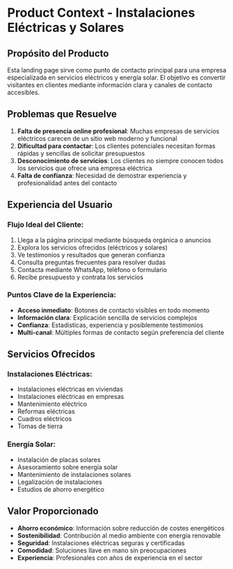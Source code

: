 # Product Context - Instalaciones Eléctricas y Solares

## Propósito del Producto
Esta landing page sirve como punto de contacto principal para una empresa especializada en servicios eléctricos y energía solar. El objetivo es convertir visitantes en clientes mediante información clara y canales de contacto accesibles.

## Problemas que Resuelve
1. **Falta de presencia online profesional**: Muchas empresas de servicios eléctricos carecen de un sitio web moderno y funcional
2. **Dificultad para contactar**: Los clientes potenciales necesitan formas rápidas y sencillas de solicitar presupuestos
3. **Desconocimiento de servicios**: Los clientes no siempre conocen todos los servicios que ofrece una empresa eléctrica
4. **Falta de confianza**: Necesidad de demostrar experiencia y profesionalidad antes del contacto

## Experiencia del Usuario
### Flujo Ideal del Cliente:
1. Llega a la página principal mediante búsqueda orgánica o anuncios
2. Explora los servicios ofrecidos (eléctricos y solares)
3. Ve testimonios y resultados que generan confianza
4. Consulta preguntas frecuentes para resolver dudas
5. Contacta mediante WhatsApp, teléfono o formulario
6. Recibe presupuesto y contrata los servicios

### Puntos Clave de la Experiencia:
- **Acceso inmediato**: Botones de contacto visibles en todo momento
- **Información clara**: Explicación sencilla de servicios complejos
- **Confianza**: Estadísticas, experiencia y posiblemente testimonios
- **Multi-canal**: Múltiples formas de contacto según preferencia del cliente

## Servicios Ofrecidos
### Instalaciones Eléctricas:
- Instalaciones eléctricas en viviendas
- Instalaciones eléctricas en empresas
- Mantenimiento eléctrico
- Reformas eléctricas
- Cuadros eléctricos
- Tomas de tierra

### Energía Solar:
- Instalación de placas solares
- Asesoramiento sobre energía solar
- Mantenimiento de instalaciones solares
- Legalización de instalaciones
- Estudios de ahorro energético

## Valor Proporcionado
- **Ahorro económico**: Información sobre reducción de costes energéticos
- **Sostenibilidad**: Contribución al medio ambiente con energía renovable
- **Seguridad**: Instalaciones eléctricas seguras y certificadas
- **Comodidad**: Soluciones llave en mano sin preocupaciones
- **Experiencia**: Profesionales con años de experiencia en el sector

